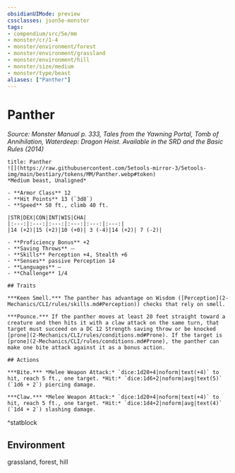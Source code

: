 ```yaml
---
obsidianUIMode: preview
cssclasses: json5e-monster
tags:
- compendium/src/5e/mm
- monster/cr/1-4
- monster/environment/forest
- monster/environment/grassland
- monster/environment/hill
- monster/size/medium
- monster/type/beast
aliases: ["Panther"]
---
```

# Panther
*Source: Monster Manual p. 333, Tales from the Yawning Portal, Tomb of Annihilation, Waterdeep: Dragon Heist. Available in the <span title='Systems Reference Document (5.1)'>SRD</span> and the Basic Rules (2014)*  

```ad-statblock
title: Panther
![](https://raw.githubusercontent.com/5etools-mirror-3/5etools-img/main/bestiary/tokens/MM/Panther.webp#token)
*Medium beast, Unaligned*

- **Armor Class** 12
- **Hit Points** 13 (`3d8`)
- **Speed** 50 ft., climb 40 ft.

|STR|DEX|CON|INT|WIS|CHA|
|:---:|:---:|:---:|:---:|:---:|:---:|
|14 (+2)|15 (+2)|10 (+0)| 3 (-4)|14 (+2)| 7 (-2)|

- **Proficiency Bonus** +2
- **Saving Throws** ⏤
- **Skills** Perception +4, Stealth +6
- **Senses** passive Perception 14
- **Languages** —
- **Challenge** 1/4

## Traits

***Keen Smell.*** The panther has advantage on Wisdom ([Perception](2-Mechanics/CLI/rules/skills.md#Perception)) checks that rely on smell.

***Pounce.*** If the panther moves at least 20 feet straight toward a creature and then hits it with a claw attack on the same turn, that target must succeed on a DC 12 Strength saving throw or be knocked [prone](2-Mechanics/CLI/rules/conditions.md#Prone). If the target is [prone](2-Mechanics/CLI/rules/conditions.md#Prone), the panther can make one bite attack against it as a bonus action.

## Actions

***Bite.*** *Melee Weapon Attack:* `dice:1d20+4|noform|text(+4)` to hit, reach 5 ft., one target. *Hit:* `dice:1d6+2|noform|avg|text(5)` (`1d6 + 2`) piercing damage.

***Claw.*** *Melee Weapon Attack:* `dice:1d20+4|noform|text(+4)` to hit, reach 5 ft., one target. *Hit:* `dice:1d4+2|noform|avg|text(4)` (`1d4 + 2`) slashing damage.
```
^statblock

## Environment

grassland, forest, hill